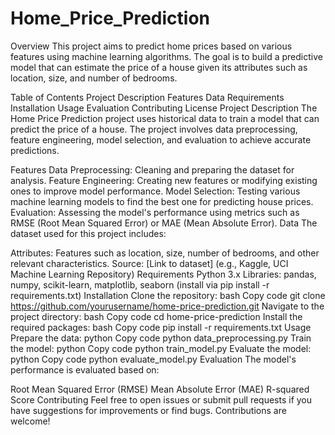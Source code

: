 # Home_Price_Prediction

Overview
This project aims to predict home prices based on various features using machine learning algorithms. The goal is to build a predictive model that can estimate the price of a house given its attributes such as location, size, and number of bedrooms.

Table of Contents
Project Description
Features
Data
Requirements
Installation
Usage
Evaluation
Contributing
License
Project Description
The Home Price Prediction project uses historical data to train a model that can predict the price of a house. The project involves data preprocessing, feature engineering, model selection, and evaluation to achieve accurate predictions.

Features
Data Preprocessing: Cleaning and preparing the dataset for analysis.
Feature Engineering: Creating new features or modifying existing ones to improve model performance.
Model Selection: Testing various machine learning models to find the best one for predicting house prices.
Evaluation: Assessing the model's performance using metrics such as RMSE (Root Mean Squared Error) or MAE (Mean Absolute Error).
Data
The dataset used for this project includes:

Attributes: Features such as location, size, number of bedrooms, and other relevant characteristics.
Source: [Link to dataset] (e.g., Kaggle, UCI Machine Learning Repository)
Requirements
Python 3.x
Libraries: pandas, numpy, scikit-learn, matplotlib, seaborn (install via pip install -r requirements.txt)
Installation
Clone the repository:
bash
Copy code
git clone https://github.com/yourusername/home-price-prediction.git
Navigate to the project directory:
bash
Copy code
cd home-price-prediction
Install the required packages:
bash
Copy code
pip install -r requirements.txt
Usage
Prepare the data:
python
Copy code
python data_preprocessing.py
Train the model:
python
Copy code
python train_model.py
Evaluate the model:
python
Copy code
python evaluate_model.py
Evaluation
The model's performance is evaluated based on:

Root Mean Squared Error (RMSE)
Mean Absolute Error (MAE)
R-squared Score
Contributing
Feel free to open issues or submit pull requests if you have suggestions for improvements or find bugs. Contributions are welcome!
